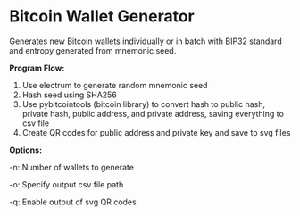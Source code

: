 # Bitcoin Wallet Generator
Generates new Bitcoin wallets individually or in batch with BIP32 standard and entropy generated from mnemonic seed.

<b>Program Flow:</b>
1. Use electrum to generate random mnemonic seed
2. Hash seed using SHA256
3. Use pybitcointools (bitcoin library) to convert hash to public hash, private hash, public address, and private address, saving everything to csv file
4. Create QR codes for public address and private key and save to svg files

<b>Options:</b>

-n: Number of wallets to generate

-o: Specify output csv file path

-q: Enable output of svg QR codes
